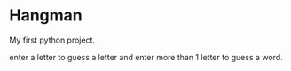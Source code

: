 # Hangman

My first python project.

enter a letter to guess a letter and enter more than 1 letter to guess a word.
